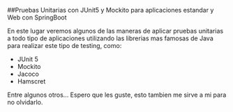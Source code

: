 ##Pruebas Unitarias con JUnit5 y Mockito para aplicaciones estandar
y Web con SpringBoot

En este lugar veremos algunos de las maneras de aplicar pruebas
unitarias a todo tipo de aplicaciones utilizando las librerias mas
famosas de Java para realizar este tipo de testing, como:
- JUnit 5
- Mockito
- Jacoco
- Hamscret

Entre algunos otros...
Espero que les guste, esto tambien me sirve a mi para no olvidarlo.